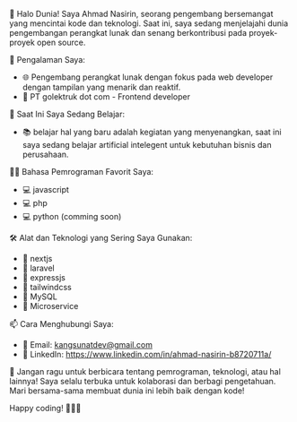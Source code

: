 👋 Halo Dunia! Saya Ahmad Nasirin, seorang pengembang bersemangat yang mencintai kode dan teknologi. Saat ini, saya sedang menjelajahi dunia pengembangan perangkat lunak dan senang berkontribusi pada proyek-proyek open source.

🚀 Pengalaman Saya:
- 🌐 Pengembang perangkat lunak dengan fokus pada web developer dengan tampilan yang menarik dan reaktif.
- 💼 PT golektruk dot com - Frontend developer

🌱 Saat Ini Saya Sedang Belajar:
- 📚 belajar hal yang baru adalah kegiatan yang menyenangkan, saat ini saya sedang belajar artificial intelegent untuk kebutuhan bisnis dan perusahaan.

👨‍💻 Bahasa Pemrograman Favorit Saya:
- 💻 javascript
- 💻 php
- 💻 python (comming soon)

🛠️ Alat dan Teknologi yang Sering Saya Gunakan:
- 🧰 nextjs
- 🧰 laravel
- 🧰 expressjs
- 🧰 tailwindcss
- 🧰 MySQL
- 🧰 Microservice

📫 Cara Menghubungi Saya:
- 📧 Email: kangsunatdev@gmail.com
- 💼 LinkedIn: https://www.linkedin.com/in/ahmad-nasirin-b8720711a/

💬 Jangan ragu untuk berbicara tentang pemrograman, teknologi, atau hal lainnya! Saya selalu terbuka untuk kolaborasi dan berbagi pengetahuan. Mari bersama-sama membuat dunia ini lebih baik dengan kode!

Happy coding! 👨‍💻✨
